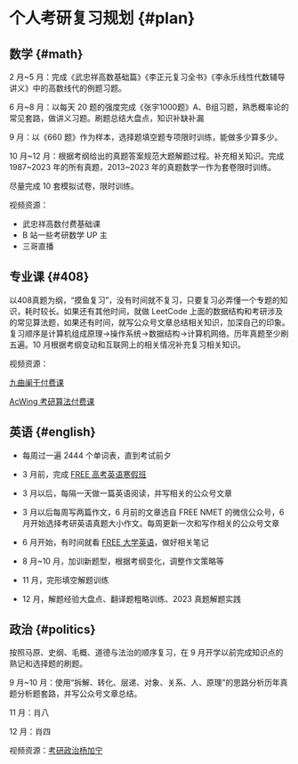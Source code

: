 # 个人考研复习规划 {#plan}

## 数学 {#math}

2 月~5 月：完成《武忠祥高数基础篇》《李正元复习全书》《李永乐线性代数辅导讲义》中的高数线代的例题习题。

6 月~8 月：以每天 20 题的强度完成《张宇1000题》A、B组习题，熟悉概率论的常见套路，做讲义习题。刷题总结大盘点，知识补缺补漏

9 月：以《660 题》作为样本，选择题填空题专项限时训练，能做多少算多少。

10 月~12 月：根据考纲给出的真题答案规范大题解题过程。补充相关知识。完成 1987~2023 年的所有真题，2013~2023 年的真题数学一作为套卷限时训练。

尽量完成 10 套模拟试卷，限时训练。

视频资源：

- 武忠祥高数付费基础课
- B 站一些考研数学 UP 主
- 三哥直播

## 专业课 {#408}

以408真题为纲，“摸鱼复习”，没有时间就不复习，只要复习必弄懂一个专题的知识，耗时较长。如果还有其他时间，就做 LeetCode 上面的数据结构和考研涉及的常见算法题，如果还有时间，就写公众号文章总结相关知识，加深自己的印象。复习顺序是计算机组成原理->操作系统->数据结构->计算机网络。历年真题至少刷五遍。10 月根据考纲变动和互联网上的相关情况补充复习相关知识。

视频资源：

[九曲阑干付费课](https://jiuqulangan.com/4/detail/basics)

[AcWing 考研算法付费课](https://www.acwing.com/activity/content/48/)

## 英语 {#english}

- 每周过一遍 2444 个单词表，直到考试前夕
- 3 月前，完成 [FREE 高考英语寒假班](https://space.bilibili.com/2742391/channel/seriesdetail?sid=2862596)

- 3 月以后，每隔一天做一篇英语阅读，并写相关的公众号文章
- 3 月以后每周写两篇作文，6 月前的文章选自 FREE NMET 的微信公众号，6 月开始选择考研英语真题大小作文。每周更新一次和写作相关的公众号文章
- 6 月开始，有时间就看 [FREE 大学英语](https://space.bilibili.com/1997689934/video)，做好相关笔记
- 8 月~10 月，加训新题型，根据考纲变化，调整作文策略等
- 11 月，完形填空解题训练
- 12 月，解题经验大盘点、翻译题粗略训练、2023 真题解题实践

## 政治 {#politics}

按照马原、史纲、毛概、道德与法治的顺序复习，在 9 月开学以前完成知识点的熟记和选择题的刷题。

9 月~10 月：使用“拆解、转化、层递、对象、关系、人、原理”的思路分析历年真题分析题套路，并写公众号文章总结。

11 月：肖八

12 月：肖四

视频资源：[考研政治杨加宁](https://www.bilibili.com/read/cv9608144)

